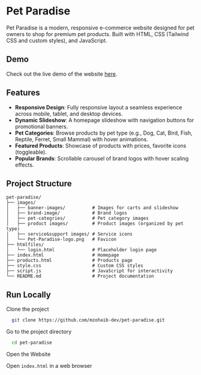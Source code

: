 # Pet Paradise

Pet Paradise is a modern, responsive e-commerce website designed for pet owners to shop for premium pet products. Built with HTML, CSS (Tailwind CSS and custom styles), and JavaScript.

## Demo

Check out the live demo of the website [here](https://pet-paradize.netlify.app/).

## Features

- **Responsive Design**: Fully responsive layout a seamless experience across mobile, tablet, and desktop devices.
- **Dynamic Slideshow**: A homepage slideshow with navigation buttons for promotional banners.
- **Pet Categories**: Browse products by pet type (e.g., Dog, Cat, Bird, Fish, Reptile, Ferret, Small Mammal) with hover animations.
- **Featured Products**: Showcase of products with prices, favorite icons (toggleable).
- **Popular Brands**: Scrollable carousel of brand logos with hover scaling effects.

## Project Structure

```
pet-paradise/
├── images/
│   ├── banner-images/          # Images for carts and slideshow
│   ├── brand-image/            # Brand logos
│   ├── pet-categries/          # Pet category images
│   ├── product images/         # Product images (organized by pet type)
│   ├── service&support images/ # Service icons
│   └── Pet-Paradise-logo.png   # Favicon
├── htmlfiles/
│   └── login.html              # Placeholder login page
├── index.html                  # Homepage
├── products.html               # Products page
├── style.css                   # Custom CSS styles
├── script.js                   # JavaScript for interactivity
└── README.md                   # Project documentation
```

## Run Locally

Clone the project

```bash
  git clone https://github.com/mzohaib-dev/pet-paradise.git
```

Go to the project directory

```bash
  cd pet-paradise
```

Open the Website

Open `index.html` in a web browser

